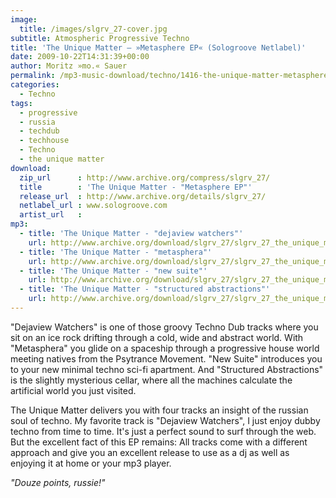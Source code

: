 ```yaml
---
image:
  title: /images/slgrv_27-cover.jpg
subtitle: Atmospheric Progressive Techno
title: 'The Unique Matter – »Metasphere EP« (Sologroove Netlabel)'
date: 2009-10-22T14:31:39+00:00
author: Moritz »mo.« Sauer
permalink: /mp3-music-download/techno/1416-the-unique-matter-metasphere-ep-sologroove-netlabel
categories:
  - Techno
tags:
  - progressive
  - russia
  - techdub
  - techhouse
  - Techno
  - the unique matter
download:
  zip_url      : http://www.archive.org/compress/slgrv_27/
  title        : 'The Unique Matter - "Metasphere EP"'
  release_url  : http://www.archive.org/details/slgrv_27/
  netlabel_url : www.sologroove.com
  artist_url   : 
mp3:
  - title: 'The Unique Matter - "dejaview watchers"'
    url: http://www.archive.org/download/slgrv_27/slgrv_27_the_unique_matter-metasphera_ep_01-dejaview_watchers.mp3
  - title: 'The Unique Matter - "metasphera"'
    url: http://www.archive.org/download/slgrv_27/slgrv_27_the_unique_matter-metasphera_ep_02-metasphera.mp3
  - title: 'The Unique Matter - "new suite"'
    url: http://www.archive.org/download/slgrv_27/slgrv_27_the_unique_matter-metasphera_ep_03-new_suite.mp3
  - title: 'The Unique Matter - "structured abstractions"'
    url: http://www.archive.org/download/slgrv_27/slgrv_27_the_unique_matter-metasphera_ep_04-structured_abstractions.mp3
---
```

"Dejaview Watchers" is one of those groovy Techno Dub tracks where you sit on an ice rock drifting through a cold, wide and abstract world. With "Metasphera" you glide on a spaceship through a progressive house world meeting natives from the Psytrance Movement. "New Suite" introduces you to your new minimal techno sci-fi apartment. And "Structured Abstractions" is the slightly mysterious cellar, where all the machines calculate the artificial world you just visited.<!--more-->

The Unique Matter delivers you with four tracks an insight of the russian soul of techno. My favorite track is "Dejaview Watchers", I just enjoy dubby techno from time to time. It's just a perfect sound to surf through the web. But the excellent fact of this EP remains: All tracks come with a different approach and give you an excellent release to use as a dj as well as enjoying it at home or your mp3 player.

_"Douze points, russie!"_
